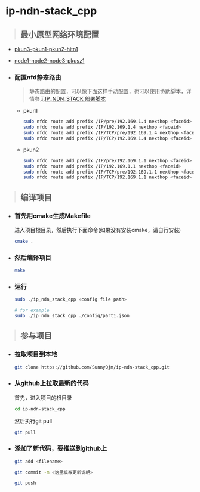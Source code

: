 # ip-ndn-stack_cpp
> ## 最小原型网络环境配置


- [pkun3-pkun1-pkun2-hitn1](https://github.com/SunnyQjm/ip-ndn-stack_cpp/tree/master/documents/pkun3-pkun1-pkun2-hitn1.md)
- [node1-node2-node3-pkusz1](https://github.com/SunnyQjm/ip-ndn-stack_cpp/tree/master/documents/node1-node2-node3-pkusz1.md)


- ### 配置nfd静态路由
    > 静态路由的配置，可以像下面这样手动配置，也可以使用协助脚本，详情参见[IP_NDN_STACK 部署脚本](https://github.com/SunnyQjm/ip-ndn-stack_cpp/tree/master/deployment)
    
  - pkun1
    ```bash
    sudo nfdc route add prefix /IP/pre/192.169.1.4 nexthop <faceid>
    sudo nfdc route add prefix /IP/192.169.1.4 nexthop <faceid>
    sudo nfdc route add prefix /IP/TCP/pre/192.169.1.4 nexthop <faceid>
    sudo nfdc route add prefix /IP/TCP/192.169.1.4 nexthop <faceid>
    ```
  - pkun2
    ```bash
    sudo nfdc route add prefix /IP/pre/192.169.1.1 nexthop <faceid>
    sudo nfdc route add prefix /IP/192.169.1.1 nexthop <faceid>
    sudo nfdc route add prefix /IP/TCP/pre/192.169.1.1 nexthop <faceid>
    sudo nfdc route add prefix /IP/TCP/192.169.1.1 nexthop <faceid>
    ```

> ## 编译项目

- ### 首先用cmake生成Makefile
    进入项目根目录，然后执行下面命令(如果没有安装cmake，请自行安装)
    ```bash
    cmake .
    ```
- ### 然后编译项目
    ```bash
    make
    ```
- ### 运行
    ```bash
    sudo ./ip_ndn_stack_cpp <config file path>

    # for example
    sudo ./ip_ndn_stack_cpp ./config/part1.json
    ```

> ## 参与项目

- ### 拉取项目到本地
  ```bash
  git clone https://github.com/SunnyQjm/ip-ndn-stack_cpp.git
  ```

- ### 从github上拉取最新的代码
  首先，进入项目的根目录
  ```bash
  cd ip-ndn-stack_cpp
  ```
  然后执行git pull
  ```bash
  git pull
  ```

- ### 添加了新代码，要推送到github上
  ```bash
  git add <filename>
  
  git commit -m <这里填写更新说明>
  
  git push 
  ```
